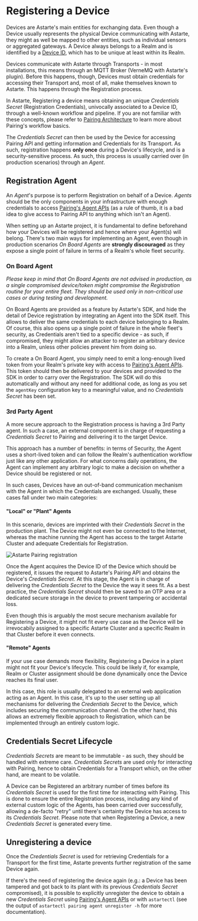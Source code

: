 # Registering a Device

Devices are Astarte's main entities for exchanging data. Even though a Device usually represents the
physical Device communicating with Astarte, they might as well be mapped to other entities, such as
individual sensors or aggregated gateways. A Device always belongs to a Realm and is identified by a
[Device ID](010-design_principles.html#device-id), which has to be unique at least within its Realm.

Devices communicate with Astarte through Transports - in most installations, this means through an
MQTT Broker (VerneMQ with Astarte's plugin). Before this happens, though, Devices must obtain
credentials for accessing their Transport and, most of all, make themselves known to Astarte. This
happens through the Registration process.

In Astarte, Registering a device means obtaining an unique *Credentials Secret* (Registration
Credentials), univocally associated to a Device ID, through a well-known workflow and pipeline. If
you are not familiar with these concepts, please refer to [Pairing
Architecture](050-pairing_mechanism.html) to learn more about Pairing's workflow basics.

The *Credentials Secret* can then be used by the Device for accessing Pairing API and getting
information and Credentials for its Transport. As such, registration happens **only once** during a
Device's lifecycle, and is a security-sensitive process. As such, this process is usually carried
over (in production scenarios) through an *Agent*.

## Registration Agent

An *Agent*'s purpose is to perform Registration on behalf of a Device. *Agents* should be the only
components in your infrastructure with enough credentials to access [Pairing's Agent
APIs](api/index.html?urls.primaryName=Pairing%20API#/agent) (as a rule of thumb, it is a bad idea to
give access to Pairing API to anything which isn't an Agent).

When setting up an Astarte project, it is fundamental to define beforehand how your Devices will be
registered and hence where your Agent(s) will belong. There's two main ways for implementing an
Agent, even though in production scenarios *On Board Agents* are **strongly discouraged** as they
expose a single point of failure in terms of a Realm's whole fleet security.

### On Board Agent

*Please keep in mind that On Board Agents are not advised in production, as a single compromised
device/token might compromise the Registration routine for your entire fleet. They should be used
only in non-critical use cases or during testing and development.*

On Board Agents are provided as a feature by Astarte's SDK, and hide the detail of Device
registration by integrating an Agent into the SDK itself. This allows to deliver the same
credentials to each device belonging to a Realm. Of course, this also opens up a single point of
failure in the whole fleet's security, as Credentials aren't tied to a specific device - as such, if
compromised, they might allow an attacker to register an arbitrary device into a Realm, unless other
policies prevent him from doing so.

To create a On Board Agent, you simply need to emit a long-enough lived token from your Realm's
private key with access to [Pairing's Agent
APIs](api/index.html?urls.primaryName=Pairing%20API#/agent). This token should then be delivered to
your devices and provided to the SDK in order to carry over the Registration. The SDK will do this
automatically and without any need for additional code, as long as you set the `agentKey`
configuration key to a meaningful value, and no *Credentials Secret* has been set.

### 3rd Party Agent

A more secure approach to the Registration process is having a 3rd Party agent. In such a case, an
external component is in charge of requesting a *Credentials Secret* to Pairing and delivering it to
the target Device.

This approach has a number of benefits: in terms of Security, the Agent uses a short-lived token and
can follow the Realm's authentication workflow just like any other application. For what concerns
daily operations, the Agent can implement any arbitrary logic to make a decision on whether a Device
should be registered or not.

In such cases, Devices have an out-of-band communication mechanism with the Agent in which the
Credentials are exchanged. Usually, these cases fall under two main categories:

#### "Local" or "Plant" Agents

In this scenario, devices are imprinted with their *Credentials Secret* in the production plant. The
Device might not even be connected to the Internet, whereas the machine running the Agent has access
to the target Astarte Cluster and adequate Credentials for Registration.

![Astarte Pairing registration](assets/astarte-pairing-registration.svg)

Once the Agent acquires the Device ID of the Device which should be registered, it issues the
request to Astarte's Pairing API and obtains the Device's *Credentials Secret*. At this stage, the
Agent is in charge of delivering the *Credentials Secret* to the Device the way it sees fit. As a
best practice, the *Credentials Secret* should then be saved to an OTP area or a dedicated secure
storage in the device to prevent tampering or accidental loss.

Even though this is arguably the most secure mechanism available for Registering a Device, it might
not fit every use case as the Device will be irrevocabily assigned to a specific Astarte Cluster and
a specific Realm in that Cluster before it even connects.

#### "Remote" Agents

If your use case demands more flexibility, Registering a Device in a plant might not fit your
Device's lifecycle. This could be likely if, for example, Realm or Cluster assignment should be done
dynamically once the Device reaches its final user.

In this case, this role is usually delegated to an external web application acting as an Agent. In
this case, it's up to the user setting up all mechanisms for delivering the *Credentials Secret* to
the Device, which includes securing the communication channel. On the other hand, this allows an
extremely flexible approach to Registration, which can be implemented through an entirely custom
logic.

## Credentials Secret Lifecycle

*Credentials Secrets* are meant to be immutable - as such, they should be handled with extreme care.
*Credentials Secrets* are used only for interacting with Pairing, hence to obtain Credentials for a
Transport which, on the other hand, are meant to be volatile.

A Device can be Registered an arbitrary number of times before its *Credentials Secret* is used for
the first time for interacting with Pairing. This is done to ensure the entire Registration process,
including any kind of external custom logic of the Agents, has been carried over successfully,
allowing a de-facto "retry" until there's certainty the Device has access to its *Credentials
Secret*. Please note that when Registering a Device, a new *Credentials Secret* is generated every
time.

## Unregistering a device

Once the *Credentials Secret* is used for retrieving Credentials for a Transport for the first time,
Astarte prevents further registration of the same Device again.

If there's the need of registering the device again (e.g.: a Device has been tampered and got back
to its plant with its previous *Credentials Secret* compromised), it is possible to explicitly
unregister the device to obtain a new *Credentials Secret* using [Pairing's Agent
APIs](api/index.html?urls.primaryName=Pairing%20API#/agent/unregisterDevice) or with `astartectl`
(see the output of `astartectl pairing agent unregister -h` for more documentation).
